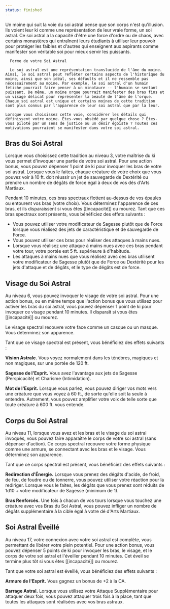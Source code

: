 ```yaml
---
status: finished
---
```

Un moine qui suit la voie du soi astral pense que son corps n'est qu'illusion. Ils voient leur ki comme une représentation de leur vraie forme, un soi astral. Ce soi astral a la capacité d'être une force d'ordre ou de chaos, avec certains monastères qui entraînent leurs étudiants à utiliser leur pouvoir pour protéger les faibles et d'autres qui enseignent aux aspirants comme manifester son véritable soi pour mieux servir les puissants.

```
  Forme de votre Soi Astral

  Le soi astral est une représentation translucide de l'âme du moine. Ainsi, le soi astral peut refléter certains aspects de l'historique du moine, ainsi que son idéal, ses défaults et il ne ressemble pas nécessairement au moine. Par exemple, le soi astral d'un humain fétiche pourrait faire penser à un minotaure -- l'humain se sentant puissant. De même, un moine orque pourrait manifester des bras fins et un visage délicat pour représenter la beauté de l'âme de l'orque. Chaque soi astral est unique et certains moines de cette tradition sont plus connus par l'apparence de leur soi astral que par la leur.

Lorsque vous choisissez cette voie, considérer les détails qui définissent votre moine. Êtes-vous obsédé par quelque chose ? Êtes-vous piloté par un sens de justice ou un désir égoïste ? Toutes ces motivations pourraient se manifester dans votre soi astral.
```

## Bras du Soi Astral

Lorsque vous choisissez cette tradition au niveau 3, votre maîtrise du ki vous permet d'invoquer une partie de votre soi astral. Pour une action bonus, vous pouvez dépenser 1 point de ki pour invoquer les bras de votre soi astral. Lorsque vous le faites, chaque créature de votre choix que vous pouvez voir à 10 ft. doit réussir un jet de sauvegarde de Dextérité ou prendre un nombre de dégâts de force égal à deux de vos dés d'Arts Martiaux.

Pendant 10 minutes, ces bras spectraux flottent au-dessus de vos épaules ou entourent vos bras (votre choix). Vous déterminez l'apparence de ces bras, et ils disparaissent si vous êtes [[incapacité]] ou mourez. Tant que ces bras spectraux sont présents, vous bénéficiez des effets suivants : 

 - Vous pouvez utiliser votre modificateur de Sagesse plutôt que de Force lorsque vous réalisez des jets de caractéristique et de sauvegarde de Force.
 - Vous pouvez utiliser ces bras pour réaliser des attaques à mains nues.
 - Lorsque vous réalisez une attaque à mains nues avec ces bras pendant votre tour, votre portée est 5 ft. supérieure à d'habitude.
 - Les attaques à mains nues que vous réalisez avec ces bras utilisent votre modificateur de Sagesse plutôt que de Force ou Dextérité pour les jets d'attaque et de dégâts, et le type de dégâts est de force.

## Visage du Soi Astral

Au niveau 6, vous pouvez invoquer le visage de votre soi astral. Pour une action bonus, ou en même temps que l'action bonus que vous utilisez pour activer les bras du soi astral, vous pouvez dépenser 1 point de ki pour invoquer ce visage pendant 10 minutes. Il disparaît si vous êtes [[incapacité]] ou mourez.

Le visage spectral recouvre votre face comme un casque ou un masque. Vous déterminez son apparence.

Tant que ce visage spectral est présent, vous bénéficiez des effets suivants :

**Vision Astrale.** Vous voyez normalement dans les ténèbres, magiques et non magiques, sur une portée de 120 ft.

**Sagesse de l'Esprit.** Vous avez l'avantage aux jets de Sagesse (Perspicacité) et Charisme (Intimidation).

**Mot de l'Esprit.** Lorsque vous parlez, vous pouvez diriger vos mots vers une créature que vous voyez à 60 ft., de sorte qu'elle soit la seule à entendre. Autrement, vous pouvez amplifier votre voix de telle sorte que toute créature à 600 ft. vous entende.

## Corps du Soi Astral

Au niveau 11, lorsque vous avez et les bras et le visage du soi astral invoqués, vous pouvez faire apparaître le corps de votre soi astral (sans dépenser d'action). Ce corps spectral recouvre votre forme physique comme une armure, se connectant avec les bras et le visage. Vous déterminez son apparence.

Tant que ce corps spectral est présent, vous bénéficiez des effets suivants : 

**Redirection d'Énergie.** Lorsque vous prenez des dégâts d'acide, de froid, de feu, de foudre ou de tonnerre, vous pouvez utiliser votre réaction pour la rediriger. Lorsque vous le faites, les dégâts que vous prenez sont réduits de 1d10 + votre modificateur de Sagesse (minimum de 1).

**Bras Renforcés.** Une fois à chacun de vos tours lorsque vous touchez une créature avec vos Bras du Soi Astral, vous pouvez infliger un nombre de dégâts supplémentaire à la cible égal à votre dé d'Arts Martiaux.

## Soi Astral Éveillé

Au niveau 17, votre connexion avec votre soi astral est complète, vous permettant de libérer votre plein potentiel. Pour une action bonus, vous pouvez dépenser 5 points de ki pour invoquer les bras, le visage, et le corps de votre soi astral et l'éveiller pendant 10 minutes. Cet éveil se termine plus tôt si vous êtes [[incapacité]] ou mourez.

Tant que votre soi astral est éveillé, vous bénéficiez des effets suivants :

**Armure de l'Esprit.** Vous gagnez un bonus de +2 à la CA.

**Barrage Astral.** Lorsque vous utilisez votre Attaque Supplémentaire pour attaquer deux fois, vous pouvez attaquer trois fois à la place, tant que toutes les attaques sont réalisées avec vos bras astraux.
